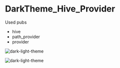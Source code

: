 # DarkTheme_Hive_Provider

Used pubs

 - hive
 - path_provider
 - provider


![dark-light-theme](https://raw.github.com/hakankoralturk/dark-light-theme/master/screenshot1.png)

![dark-light-theme](https://raw.github.com/hakankoralturk/dark-light-theme/master/screenshot2.png)
